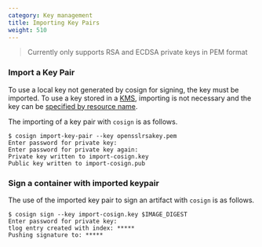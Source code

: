 ```yaml
---
category: Key management
title: Importing Key Pairs
weight: 510
---
```


> Currently only supports RSA and ECDSA private keys in PEM format

### Import a Key Pair

To use a local key not generated by cosign for signing, the key must be imported. To use a key stored in a [KMS](/cosign/kms_support/), importing is not necessary and the key can be [specified by resource name](/cosign/kms_support/#signing-and-verification).

The importing of a key pair with `cosign` is as follows.

```shell
$ cosign import-key-pair --key opensslrsakey.pem
Enter password for private key:
Enter password for private key again:
Private key written to import-cosign.key
Public key written to import-cosign.pub
```

### Sign a container with imported keypair

The use of the imported key pair to sign an artifact with `cosign` is as follows.

```shell
$ cosign sign --key import-cosign.key $IMAGE_DIGEST
Enter password for private key:
tlog entry created with index: *****
Pushing signature to: *****
```